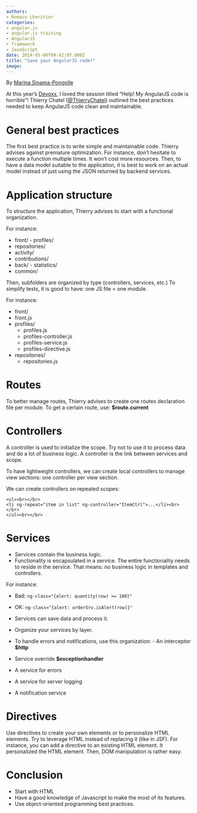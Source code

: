 ```yaml
---
authors:
- Romain Lheritier
categories:
- angular.js
- angular.js training
- AngularJS
- framework
- JavaScript
date: 2014-05-06T09:42:07.000Z
title: "Save your AngularJS code!"
image: 
---
```


By [Marina Sinama-Pongolle](https://www.linkedin.com/in/marinasinamapongolle)

At this year’s [Devoxx](http://cfp.devoxx.fr/devoxxfr2014), I loved the session titled “Help! My AngularJS code is horrible”!
 Thierry Chatel ([@ThierryChatel](https://twitter.com/ThierryChatel)) outlined the best practices needed to keep AngularJS code clean and maintainable.

# General best practices

The first best practice is to write simple and maintainable code. Thierry advises against premature optimization. For instance, don’t hesitate to execute a function multiple times. It won’t cost more resources. Then, to have a data model suitable to the application, it is best to work on an actual model instead of just using the JSON returned by backend services.

# Application structure

To structure the application, Thierry advises to start with a functional organization.

For instance:

- front/ - profiles/
- repositories/
- activity/
- contributions/
- back/ - statistics/
- common/

Then, subfolders are organized by type (controllers, services, etc.) To simplify tests, it is good to have: one JS file = one module.

For instance:

- front/
 - front.js
 - profiles/
     - profiles.js
     - profiles-controller.js
     - profiles-service.js
     - profiles-directive.js
 - repositories/
     - repositories.js

# Routes

To better manage routes, Thierry advises to create one routes declaration file per module. To get a certain route, use: **$route.current**

# Controllers

A controller is used to initialize the scope. Try not to use it to process data and do a lot of business logic. A controller is the link between services and scope.

To have lightweight controllers, we can create local controllers to manage view sections: one controller per view section.

We can create controllers on repeated scopes:

```language-html
<ul><br></br>
<li ng-repeat="item in list" ng-controller="ItemCtrl">...</li><br></br>
</ul><br></br>
```

# Services

- Services contain the business logic.
- Functionality is encapsulated in a service. The entire functionality needs to reside in the service. That means: no business logic in templates and controllers.

For instance:

- Bad:
`ng-class="{alert: quantity(row) >= 100}"`
- OK:
`ng-class="{alert: orderSrv.isAlert(row)}"`

- Services can save data and process it.
- Organize your services by layer.
- To handle errors and notifications, use this organization: - An interceptor **$http**
- Service override **$exceptionhandler**
- A service for errors
- A service for server logging
- A notification service

# Directives

Use directives to create your own elements or to personalize HTML elements.
 Try to leverage HTML instead of replacing it (like in JSF). For instance, you can add a directive to an existing HTML element. It personalized the HTML element. Then, DOM manipulation is rather easy.

# Conclusion

- Start with HTML
- Have a good knowledge of Javascript to make the most of its features.
- Use object-oriented programming best practices.
